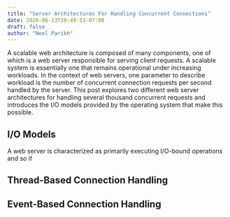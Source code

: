 ```yaml
---
title: "Server Architectures For Handling Concurrent Connections"
date: 2020-06-13T20:49:53-07:00
draft: false
author: "Neel Parikh"
---
```



A scalable web architecture is composed of many components, one of which is a web server responsible for serving client requests. A scalable system is essentially one that remains operational under increasing workloads. In the context of web servers, one parameter to describe workload is the number of concurrent connection requests per second handled by the server. This post explores two different web server architectures for handling several thousand concurrent requests and introduces the I/O models provided by the operating system that make this possible.

## I/O Models
A web server is characterized as primarily executing I/O-bound operations and so if 

## Thread-Based Connection Handling

## Event-Based Connection Handling

